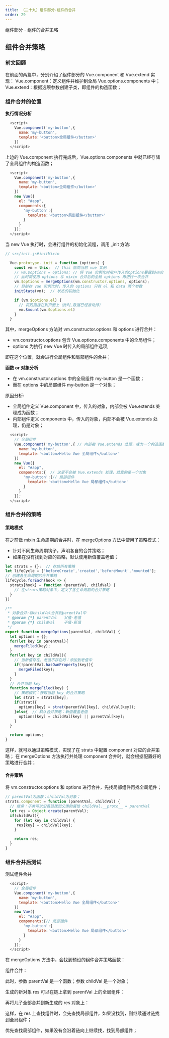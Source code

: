 ```yaml
---
title: （二十九）组件部分-组件的合并
order: 29
---
```


组件部分 - 组件的合并策略

<!-- more -->

## 组件合并策略

### 前文回顾

在前面的两篇中，分别介绍了组件部分的 Vue.component 和 Vue.extend 实现：
Vue.component：定义组件并维护到全局 Vue.options.components 中；
Vue.extend：根据选项参数创建子类，即组件的构造函数；

### 组件合并的位置

**执行情况分析**

```js
  <script>
    Vue.component('my-button',{
      name:'my-button',
      template:'<button>全局组件</button>'
    })
  </script>
```

上边的 Vue.component 执行完成后，Vue.options.components 中就已经存储了全局组件的构造函数；

```js
  <script>
    Vue.component('my-button',{
      name:'my-button',
      template:'<button>全局组件</button>'
    })
    new Vue({
      el: "#app",
      components:{
        'my-button':{
          template:'<button>局部组件</button>'
        }
      }
    });
  </script>
```

当 new Vue 执行时，会进行组件的初始化流程，调用 \_init 方法:

```js
// src/init.js#initMixin

  Vue.prototype._init = function (options) {
    const vm = this;  // this 指向当前 vue 实例
    // vm.$options = options; // 将 Vue 实例化时用户传入的options暴露到vm实例上
    // 此时需使用 options 与 mixin 合并后的全局 options 再进行一次合并
    vm.$options = mergeOptions(vm.constructor.options, options);
    // 目前在 vue 实例化时，传入的 options 只有 el 和 data 两个参数
    initState(vm);  // 状态的初始化

    if (vm.$options.el) {
      // 将数据挂在到页面上（此时,数据已经被劫持）
      vm.$mount(vm.$options.el)
    }
  }
```

其中，mergeOptions 方法对 vm.constructor.options 和 options 进行合并：

- vm.constructor.options 包含 Vue.options.components 中的全局组件；
- options 为执行 new Vue 时传入的局部组件选项;

即在这个位置，就会进行全局组件和局部组件的合并；

**函数 or 对象分析**

- 在 vm.constructor.options 中的全局组件 my-button 是一个函数；
- 而在 options 中的局部组件 my-button 是一个对象；

原因分析:

- 全局组件定义 Vue.component 中，传入的对象，内部会被 Vue.extends 处理成为函数；
- 内部组件定义 components 中，传入的对象，内部不会被 Vue.extends 处理，仍是对象；

```js
  <script>
    // 全局组件
    Vue.component('my-button',{ // 内部被 Vue.extends 处理，成为一个构造函数
      name:'my-button',
      template:'<button>Hello Vue 全局组件</button>'
    })
    new Vue({
      el: "#app",
      components:{  // 这里不会被 Vue.extends 处理，就真的是一个对象
        'my-button':{// 局部组件
          template:'<button>Hello Vue 局部组件</button>'
        }
      }
    });
  </script>
```

### 组件合并的策略

#### 策略模式

在之前做 mixin 生命周期的合并时，在 mergeOptions 方法中使用了策略模式：

- 针对不同生命周期钩子，声明各自的合并策略；
- 如果在没有找到对应的策略，默认使用新值覆盖老值；

```js
let strats = {};  // 存放所有策略
let lifeCycle = ['beforeCreate','created','beforeMount','mounted'];
// 创建各生命周期的合并策略
lifeCycle.forEach(hook => {
  strats[hook] = function (parentVal, childVal) {
    // 在strats策略对象中，定义了各生命周期的合并策略
  }
})

/**
 * 对象合并:将childVal合并到parentVal中
 * @param {*} parentVal   父值-老值
 * @param {*} childVal    子值-新值
 */
export function mergeOptions(parentVal, childVal) {
  let options = {};
  for(let key in parentVal){
    mergeFiled(key);
  }
  for(let key in childVal){
    // 当新值存在，老值不存在时：添加到老值中
    if(!parentVal.hasOwnProperty(key)){
      mergeFiled(key);
    }
  }
  // 合并当前 key
  function mergeFiled(key) {
    // 策略模式：获取当前 key 的合并策略
    let strat = strats[key];
    if(strat){
      options[key] = strat(parentVal[key], childVal[key]);
    }else{  // 默认合并策略：新值覆盖老值
      options[key] = childVal[key] || parentVal[key];
    }
  }

  return options;
}
```

这样，就可以通过策略模式，实现了在 strats 中配置 component 对应的合并策略；
在 mergeOptions 方法执行并处理 component 合并时，就会根据配置好的策略进行合并；

#### 合并策略

将 vm.constructor.options 和 options 进行合并，先找局部组件再找全局组件；

```js
// parentVal为函数；childVal为对象；
strats.component = function (parentVal, childVal) {
  // 继承：子类可以沿着链找到父类的属性 childVal.__proto__ = parentVal
  let res = Object.create(parentVal);
  if(childVal){
    for (let key in childVal) {
     res[key] = childVal[key];
    }

    return res;
  }
}
```

### 组件合并后测试

测试组件合并

```js
  <script>
    // 全局组件
    Vue.component('my-button',{
      name:'my-button',
      template:'<button>Hello Vue 全局组件</button>'
    })
    new Vue({
      el: "#app",
      components:{// 局部组件
        'my-button':{
          template:'<button>Hello Vue 局部组件</button>'
        }
      }
    });
  </script>
```

在 mergeOptions 方法中，会找到预设的组件合并策略函数：

组件合并：

此时，参数 parentVal 是一个函数；参数 childVal 是一个对象；

生成的新对象 res 可以在链上拿到 parentVal 上的全局组件：

再将儿子全部合并到新生成的 res 对象上：

这样，在 res 上查找组件时，会先查找局部组件，如果没找到，则继续通过链找到全局组件；

优先查找局部组件，如果没有会沿着链向上继续找，找到局部组件；
